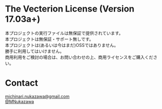 The Vecterion License (Version 17.03a+)
====
本プロジェクトの実行ファイルは無保証で提供されています。  
本プロジェクトは無保証・サポート無しです。  
本プロジェクトは(あるいは今はまだ)OSSではありません。  
勝手に利用してはいけません。  
商用利用をご検討の場合は、お問い合わせの上、商用ライセンスをご購入ください。  



# Contact
[michinari.nukazawa@gmail.com](mailto:michinari.nukazawa@gmail.com)  
[@MNukazawa](https://twitter.com/MNukazawa)  

